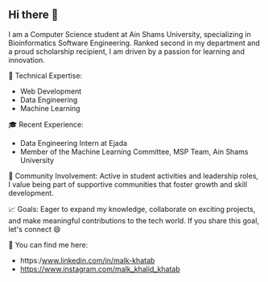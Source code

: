 ## Hi there 👋

I am a Computer Science student at Ain Shams University, specializing in Bioinformatics Software Engineering. Ranked second in my department and a proud scholarship recipient, I am driven by a passion for learning and innovation.

🚀 Technical Expertise:
- Web Development
- Data Engineering
- Machine Learning

🎓 Recent Experience:
- Data Engineering Intern at Ejada
- Member of the Machine Learning Committee, MSP Team, Ain Shams University

🤝 Community Involvement:
Active in student activities and leadership roles, I value being part of supportive communities that foster growth and skill development.

📈 Goals:
Eager to expand my knowledge, collaborate on exciting projects, and make meaningful contributions to the tech world. If you share this goal, let's connect 😄

🔗 You can find me here:
- https:/www.linkedin.com/in/malk-khatab
- https://www.instagram.com/malk_khalid_khatab
